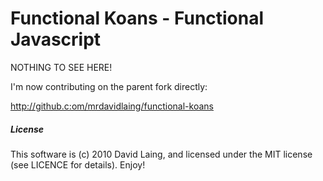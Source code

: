 # Functional Koans - Functional Javascript #

NOTHING TO SEE HERE!

I'm now contributing on the parent fork directly:
 
  http://github.c:om/mrdavidlaing/functional-koans

##### License
This software is (c) 2010 David Laing, and licensed under the MIT license (see LICENCE for details).  Enjoy!
